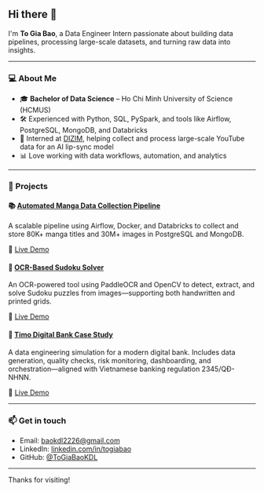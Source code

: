 ## Hi there 👋  
I'm **To Gia Bao**, a Data Engineer Intern passionate about building data pipelines, processing large-scale datasets, and turning raw data into insights.

---

### 💻 About Me

- 🎓 **Bachelor of Data Science** – Ho Chi Minh University of Science (HCMUS)  
- 🛠️ Experienced with Python, SQL, PySpark, and tools like Airflow, PostgreSQL, MongoDB, and Databricks  
- 🤝 Interned at [DIZIM](https://dizim.ai/en/ai-marketing-agency/), helping collect and process large-scale YouTube data for an AI lip-sync model  
- 📊 Love working with data workflows, automation, and analytics

---

### 🚀 Projects

#### 📚 [Automated Manga Data Collection Pipeline](https://github.com/ToGiaBaoKDL/mangadex-pipeline)  
A scalable pipeline using Airflow, Docker, and Databricks to collect and store 80K+ manga titles and 30M+ images in PostgreSQL and MongoDB.

🔗 [Live Demo](https://tgb-mangadex-pipeline.streamlit.app/)

#### 🔢 [OCR-Based Sudoku Solver](https://github.com/ToGiaBaoKDL/Sudoku_OCR)  
An OCR-powered tool using PaddleOCR and OpenCV to detect, extract, and solve Sudoku puzzles from images—supporting both handwritten and printed grids.

🔗 [Live Demo](https://sudoku-ocr-tgb.streamlit.app/)

#### 🏦 [Timo Digital Bank Case Study](https://github.com/ToGiaBaoKDL/TimoBankCaseStudy)  
A data engineering simulation for a modern digital bank. Includes data generation, quality checks, risk monitoring, dashboarding, and orchestration—aligned with Vietnamese banking regulation 2345/QĐ-NHNN.  

🔗 [Live Demo](https://tgb-timobankcasestudy.streamlit.app/)

---

### 📫 Get in touch

- Email: [baokdl2226@gmail.com](mailto:baokdl2226@gmail.com)  
- LinkedIn: [linkedin.com/in/togiabao](https://www.linkedin.com/in/togiabao/)  
- GitHub: [@ToGiaBaoKDL](https://github.com/ToGiaBaoKDL)

---

Thanks for visiting!
